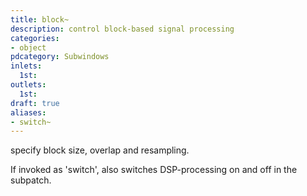 ```yaml
---
title: block~
description: control block-based signal processing
categories:
- object
pdcategory: Subwindows
inlets:
  1st:
outlets:
  1st:
draft: true
aliases:
- switch~
---
```

specify block size, overlap and resampling.

If invoked as 'switch', also switches DSP-processing on and off in the subpatch.
